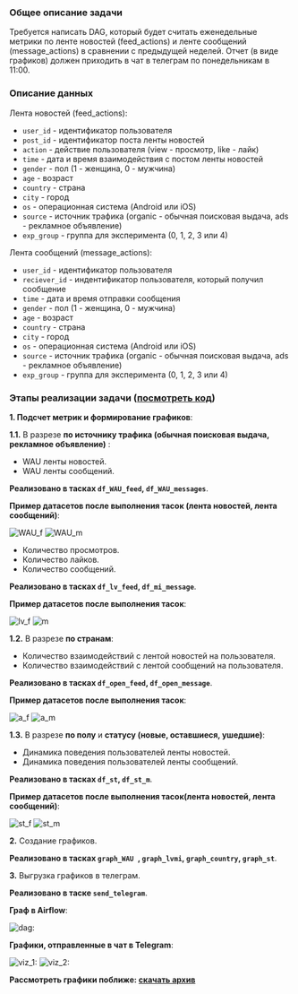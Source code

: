 ### Общее описание задачи
Требуется написать DAG, который будет считать еженедельные метрики по ленте новостей (feed_actions) и ленте сообщений (message_actions) в сравнении с предыдущей неделей. Отчет (в виде графиков) должен приходить в чат в телеграм по понедельникам в 11:00.

### Описание данных
Лента новостей (feed_actions):
 - `user_id` - идентификатор пользователя
 - `post_id` - идентификатор поста ленты новостей
 - `action` - действие пользователя (view - просмотр, like - лайк)
 - `time` - дата и время взаимодействия с постом ленты новостей
 - `gender` - пол (1 - женщина, 0 - мужчина)
 - `age` - возраст
 - `country` - страна
 - `city` - город
 - `os` - операционная система (Android или iOS)
 - `source` - источник трафика (organic - обычная поисковая выдача, ads - рекламное объявление)
 - `exp_group` - группа для эксперимента (0, 1, 2, 3 или 4)

Лента сообщений (message_actions):
 - `user_id` - идентификатор пользователя
 - `reciever_id` - индентификатор пользователя, который получил сообщение
 - `time` - дата и время отправки сообщения
 - `gender` - пол (1 - женщина, 0 - мужчина)
 - `age` - возраст
 - `country` - страна
 - `city` - город
 - `os` - операционная система (Android или iOS)
 - `source` - источник трафика (organic - обычная поисковая выдача, ads - рекламное объявление)
 - `exp_group` - группа для эксперимента (0, 1, 2, 3 или 4)

### Этапы реализации задачи ([посмотреть код](https://github.com/Kateri-Che/weekly-reports-telegram/blob/main/dag_telegram_report.py))

**1. Подсчет метрик и формирование графиков**:

**1.1.** В разрезе **по источнику трафика (обычная поисковая выдача, рекламное объявление)** :
- WAU ленты новостей.
- WAU ленты сообщений.

**Реализовано в тасках `df_WAU_feed`, `df_WAU_messages`**.

**Пример датасетов после выполнения тасок (лента новостей, лента сообщений)**:

![WAU_f](https://github.com/Kateri-Che/weekly-reports-telegram/blob/main/WAU_feed.png)    ![WAU_m](https://github.com/Kateri-Che/weekly-reports-telegram/blob/main/WAU_messages.png)

-	Количество просмотров.
-	Количество лайков.
-	Количество сообщений.

**Реализовано в тасках `df_lv_feed`, `df_mi_message`**.

**Пример датасетов после выполнения тасок**:

![lv_f](https://github.com/Kateri-Che/weekly-reports-telegram/blob/main/likes_views.png) ![m](https://github.com/Kateri-Che/weekly-reports-telegram/blob/main/messages.png)

**1.2.** В разрезе **по странам**:
- Количество взаимодействий с лентой новостей на пользователя. 
- Количество взаимодействий с лентой сообщений на пользователя.
  
**Реализовано в тасках `df_open_feed`, `df_open_message`**.
  
**Пример датасетов после выполнения тасок**:

![a_f](https://github.com/Kateri-Che/weekly-reports-telegram/blob/main/actions_feed.png) ![a_m](https://github.com/Kateri-Che/weekly-reports-telegram/blob/main/actions_messages.png)

**1.3.** В разрезе **по полу** и **статусу (новые, оставшиеся, ушедшие)**:
- Динамика поведения пользователей ленты новостей.
- Динамика поведения пользователей ленты сообщений.  

**Реализовано в тасках `df_st`, `df_st_m`**.

**Пример датасетов после выполнения тасок(лента новостей, лента сообщений)**:

![st_f](https://github.com/Kateri-Che/weekly-reports-telegram/blob/main/gender_status_feed.png) ![st_m](https://github.com/Kateri-Che/weekly-reports-telegram/blob/main/gender_status_messages.png)

**2.** Создание графиков.

**Реализовано в тасках `graph_WAU `, `graph_lvmi`, `graph_country`, `graph_st`**.

**3.** Выгрузка графиков в телеграм.

**Реализовано в таске `send_telegram`**.

**Граф в Airflow**:

![dag:](https://github.com/Kateri-Che/weekly-reports-telegram/blob/main/telegram_report_dag.png)

**Графики, отправленные в чат в Telegram**:

![viz_1:](https://github.com/Kateri-Che/weekly-reports-telegram/blob/main/screen_1.jpg)  ![viz_2:](https://github.com/Kateri-Che/weekly-reports-telegram/blob/main/screen_2.jpg)

**Рассмотреть графики поближе: [скачать архив](https://github.com/Kateri-Che/weekly-reports-telegram/raw/main/%D0%93%D1%80%D0%B0%D1%84%D0%B8%D0%BA%D0%B8.zip)**

